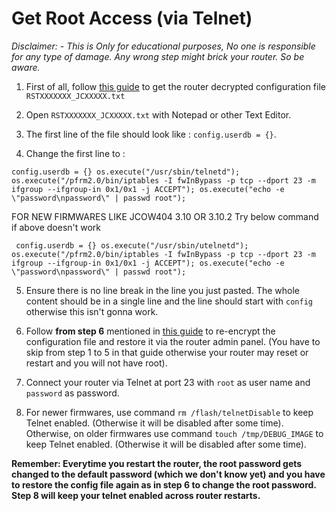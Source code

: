 # Get Root Access (via Telnet)

*Disclaimer: - This is Only for educational purposes, No one is responsible for any type of damage. Any wrong step might brick your router. So be aware.*

1. First of all, follow [this guide](https://github.com/JFC-Group/JF-Customisation/blob/master/Instructions/Decrypt-Router-Configuration-File.md) to get the router decrypted configuration file `RSTXXXXXXX_JCXXXXX.txt`

2. Open `RSTXXXXXXX_JCXXXXX.txt` with Notepad or other Text Editor.

3. The first line of the file should look like : `config.userdb = {}`.

4. Change the first line to :

  ```
  config.userdb = {} os.execute("/usr/sbin/telnetd"); os.execute("/pfrm2.0/bin/iptables -I fwInBypass -p tcp --dport 23 -m ifgroup --ifgroup-in 0x1/0x1 -j ACCEPT"); os.execute("echo -e \"password\npassword\" | passwd root");
  ```
FOR NEW FIRMWARES LIKE JCOW404 3.10 OR 3.10.2 Try below command if above doesn't work
 ```
  config.userdb = {} os.execute("/usr/sbin/utelnetd"); os.execute("/pfrm2.0/bin/iptables -I fwInBypass -p tcp --dport 23 -m ifgroup --ifgroup-in 0x1/0x1 -j ACCEPT"); os.execute("echo -e \"password\npassword\" | passwd root");
  ```

5. Ensure there is no line break in the line you just pasted. The whole content should be in a single line and the line should start with `config` otherwise this isn't gonna work.

6. Follow **from step 6** mentioned in [this guide](https://github.com/JFC-Group/JF-Customisation/blob/master/Instructions/Encrypt-Router-Configuration-File.md) to re-encrypt the configuration file and restore it via the router admin panel. (You have to skip from step 1 to 5 in that guide otherwise your router may reset or restart and you will not have root).

7. Connect your router via Telnet at port 23 with `root` as user name and `password` as password.

8. For newer firmwares, use command `rm /flash/telnetDisable` to keep Telnet enabled. (Otherwise it will be disabled after some time).
Otherwise, on older firmwares use command `touch /tmp/DEBUG_IMAGE` to keep Telnet enabled. (Otherwise it will be disabled after some time).

**Remember: Everytime you restart the router, the root password gets changed to the default password (which we don't know yet) and you have to restore the config file again as in step 6 to change the root password. Step 8 will keep your telnet enabled across router restarts.**
